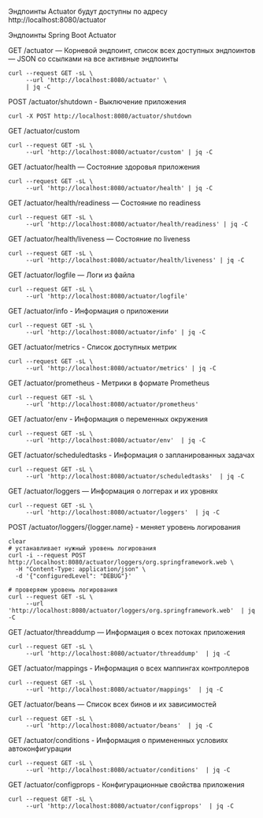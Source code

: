 
Эндпоинты Actuator будут доступны по адресу http://localhost:8080/actuator

Эндпоинты Spring Boot Actuator</br>

GET /actuator — Корневой эндпоинт, список всех доступных эндпоинтов — JSON со ссылками на все активные эндпоинты
```shell
curl --request GET -sL \
     --url 'http://localhost:8080/actuator' \
     | jq -C
```

POST /actuator/shutdown - Выключение приложения
```shell
curl -X POST http://localhost:8080/actuator/shutdown
```

GET /actuator/custom
```shell
curl --request GET -sL \
     --url 'http://localhost:8080/actuator/custom' | jq -C
```

GET /actuator/health — Состояние здоровья приложения 
```shell
curl --request GET -sL \
     --url 'http://localhost:8080/actuator/health' | jq -C
```

GET /actuator/health/readiness — Состояние по readiness  
```shell
curl --request GET -sL \
     --url 'http://localhost:8080/actuator/health/readiness' | jq -C
```

GET /actuator/health/liveness — Состояние по liveness  
```shell
curl --request GET -sL \
     --url 'http://localhost:8080/actuator/health/liveness' | jq -C
```

GET /actuator/logfile — Логи из файла  
```shell
curl --request GET -sL \
     --url 'http://localhost:8080/actuator/logfile'
```

GET /actuator/info - Информация о приложении
```shell
curl --request GET -sL \
     --url 'http://localhost:8080/actuator/info' | jq -C
```

GET /actuator/metrics - Список доступных метрик
```shell
curl --request GET -sL \
     --url 'http://localhost:8080/actuator/metrics' | jq -C
```

GET /actuator/prometheus - Метрики в формате Prometheus
```shell
curl --request GET -sL \
     --url 'http://localhost:8080/actuator/prometheus' 
```

GET /actuator/env - Информация о переменных окружения
```shell
curl --request GET -sL \
     --url 'http://localhost:8080/actuator/env'  | jq -C
```

GET /actuator/scheduledtasks - Информация о запланированных задачах
```shell
curl --request GET -sL \
     --url 'http://localhost:8080/actuator/scheduledtasks'  | jq -C
```

GET /actuator/loggers — Информация о логгерах и их уровнях
```shell
curl --request GET -sL \
     --url 'http://localhost:8080/actuator/loggers'  | jq -C
```
POST /actuator/loggers/{logger.name} - меняет уровень логирования
```shell
clear 
# устанавливает нужный уровень логирования
curl -i --request POST http://localhost:8080/actuator/loggers/org.springframework.web \
  -H "Content-Type: application/json" \
  -d '{"configuredLevel": "DEBUG"}'
  
# проверяем уровень логирования
curl --request GET -sL \
     --url 'http://localhost:8080/actuator/loggers/org.springframework.web'  | jq -C
```

GET /actuator/threaddump — Информация о всех потоках приложения
```shell
curl --request GET -sL \
     --url 'http://localhost:8080/actuator/threaddump'  | jq -C
```

GET /actuator/mappings - Информация о всех маппингах контроллеров
```shell
curl --request GET -sL \
     --url 'http://localhost:8080/actuator/mappings'  | jq -C
```

GET /actuator/beans — Список всех бинов и их зависимостей
```shell
curl --request GET -sL \
     --url 'http://localhost:8080/actuator/beans'  | jq -C
```

GET /actuator/conditions - Информация о примененных условиях автоконфигурации
```shell
curl --request GET -sL \
     --url 'http://localhost:8080/actuator/conditions'  | jq -C
```

GET /actuator/configprops - Конфигурационные свойства приложения
```shell
curl --request GET -sL \
     --url 'http://localhost:8080/actuator/configprops'  | jq -C
```
